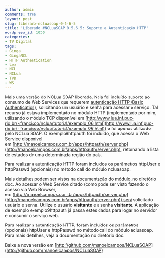 ```yaml
---
author: admin
comments: true
layout: post
slug: liberado-ncluasoap-0-5-6-5
title: 'Liberado #NCLuaSOAP 0.5.6.5: Suporte a Autenticação HTTP'
wordpress_id: 1858
categories:
- TV Digital
tags:
- Ginga
- GingaNCL
- HTTP Authentication
- Lua
- NCL
- NCLua
- TVD
- WS
---
```


Mais uma versão do NCLua SOAP liberada. Nela foi incluído suporte ao consumo de Web Services que requerem [autenticação HTTP (Basic Authentication)](http://en.wikipedia.org/wiki/Basic_authentication), solicitando um usuário e senha para acessar o serviço. Tal recurso já estava implementado no módulo HTTP (implementado por mim, utilizando o módulo TCP disponível em [http://www.lua.inf.puc-rio.br/~francisco/nclua/tutorial/exemplo_06.html](http://www.lua.inf.puc-rio.br/~francisco/nclua/tutorial/exemplo_06.html)) e foi apenas utilizado pelo NCLua SOAP. O exemplo9httpauth foi incluído, que acessa o Web Service disponível em [http://manoelcampos.com.br/apps/httpauth/server.php](http://manoelcampos.com.br/apps/httpauth/server.php), retornando a lista de estados de uma determinada região do país.

Para realizar a autenticação HTTP foram incluídos os parâmetros httpUser e httpPasswd (opcionais) no método call do módulo ncluasoap.

Mais detalhes podem ser vistos na documentação do módulo, no diretório doc. Ao acessar o Web Service citado (como pode ser visto fazendo o acesso via Web Browser, em [http://manoelcampos.com.br/apps/httpauth/server.php](http://manoelcampos.com.br/apps/httpauth/server.php)) será solicitado usuário e senha. Utilize o usuário **visitante** e a senha **visitante**. A aplicação de exemplo exemplo9httpauth já passa estes dados para logar no servidor e consumir o serviço web.

Para realizar a autenticação HTTP, foram incluídos os parâmetros (opcionais) httpUser e httpPasswd no método call do módulo ncluasoap. Para mais detalhes, veja a documentação no diretório doc.

Baixe a nova versão em [http://github.com/manoelcampos/NCLuaSOAP](http://github.com/manoelcampos/NCLuaSOAP)
